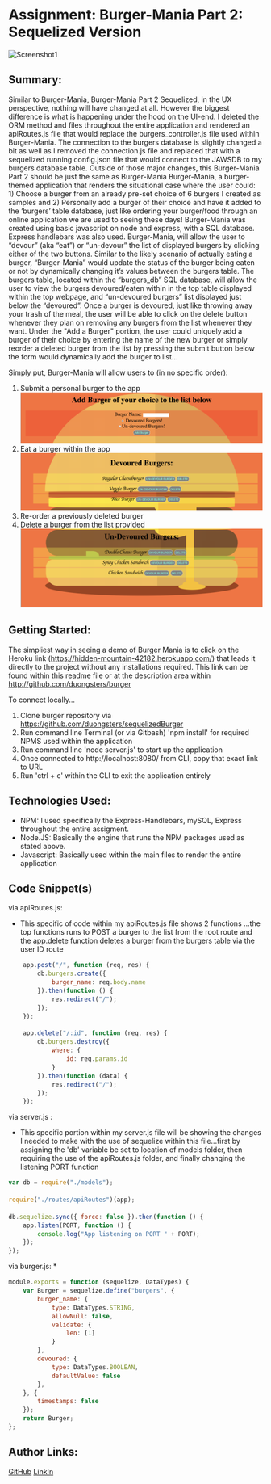 # Assignment: Burger-Mania Part 2: Sequelized Version


![Screenshot1](./public/assets/img/Screenshot.gif)
## Summary:
Similar to Burger-Mania, Burger-Mania Part 2 Sequelized, in the UX perspective, nothing will have changed at all. However the biggest difference is what is happening under the hood on the UI-end. I deleted the ORM method and files throughout the entire application and rendered an apiRoutes.js file that would replace the burgers_controller.js file used within Burger-Mania. The connection to the burgers database is slightly changed a bit as well as I removed the connection.js file and replaced that with a sequelized running config.json file that would connect to the JAWSDB to my burgers database table. Outside of those major changes, this Burger-Mania Part 2 should be just the same as Burger-Mania
Burger-Mania, a burger-themed application that renders the situational case where the user could: 1) Choose a burger from an already pre-set choice of 6 burgers I created as samples and 2) Personally add a burger of their choice and have it  added to the ‘burgers’ table database, just like ordering your burger/food through an online application we are used to seeing these days! Burger-Mania was created using basic javascript on node and express, with a SQL database. Express handlebars was also used. Burger-Mania, will allow the user to “devour” (aka “eat”) or “un-devour” the list of displayed burgers by clicking either of the two buttons. Similar to the likely scenario of actually eating a burger, “Burger-Mania” would update the status of the burger being eaten or not by dynamically changing it’s values between the burgers table. The burgers table, located within the “burgers_db” SQL database, will allow the user to view the burgers devoured/eaten within in the top  table displayed within the top webpage, and “un-devoured burgers” list displayed just below the “devoured”.  Once a burger is devoured, just like throwing away your trash of the meal, the user will be able to click on the delete button whenever they plan on removing any burgers from the list whenever they want. Under the "Add a Burger" portion, the user could uniquely add a burger of their choice by entering the name of the new burger or simply reorder a deleted burger from the list by pressing the submit button below the form would dynamically add the burger to list...

Simply put, Burger-Mania will allow users to (in no specific order):


1) Submit a personal burger to the app![Screenshot1](./public/assets/img/Screenshot1.png)
2) Eat a burger within the app![Screenshot1](./public/assets/img/Screenshot2.png)
3) Re-order a previously deleted burger
4) Delete a burger from the list provided![Screenshot1](./public/assets/img/Screenshot3.png)
 


## Getting Started:
The simpliest way in seeing a demo of Burger Mania is to click on the Heroku link (https://hidden-mountain-42182.herokuapp.com/) that leads it directly to the project without any installations required. This link can be found within this readme file or at the description area within http://github.com/duongsters/burger

To connect locally...
1) Clone burger repository via https://github.com/duongsters/sequelizedBurger
2) Run command line Terminal (or via Gitbash) 'npm install' for required NPMS used within the application
3) Run command line 'node server.js' to start up the application
4) Once connected to http://localhost:8080/ from CLI, copy that exact link to URL
5) Run 'ctrl + c' within the CLI to exit the application entirely

## Technologies Used:
- NPM: I used specifically the Express-Handlebars, mySQL, Express throughout the entire assigment.
- Node.JS: Basically the engine that runs the NPM packages used as stated above.
- Javascript: Basically used within the main files to render the entire application


## Code Snippet(s)
via apiRoutes.js:
* This specific of code within my apiRoutes.js file shows 2 functions ...the top functions runs to POST a burger to the list from the root route and the app.delete function deletes a burger from the burgers table via the user ID route
```javascript
    app.post("/", function (req, res) {
        db.burgers.create({
            burger_name: req.body.name
        }).then(function () {
            res.redirect("/");
        });
    });

    app.delete("/:id", function (req, res) {
        db.burgers.destroy({
            where: {
                id: req.params.id
            }
        }).then(function (data) {
            res.redirect("/");
        });
    });

```


via server.js :
* This specific portion within my server.js file will be showing the changes I needed to make with the use of sequelize within this file...first by assigning the 'db' variable be set to location of models folder, then requiring the use of the apiRoutes.js folder, and finally changing the listening PORT function
```javascript
var db = require("./models");

require("./routes/apiRoutes")(app);

db.sequelize.sync({ force: false }).then(function () {
    app.listen(PORT, function () {
        console.log("App listening on PORT " + PORT);
    });
});

```

via burger.js:
* 

```javascript
module.exports = function (sequelize, DataTypes) {
    var Burger = sequelize.define("burgers", {
        burger_name: {
            type: DataTypes.STRING,
            allowNull: false,
            validate: {
                len: [1]
            }
        },
        devoured: {
            type: DataTypes.BOOLEAN,
            defaultValue: false
        },
    }, {
        timestamps: false
    });
    return Burger;
};
```




## Author Links:
[GitHub](https://github.com/duongsters)
[LinkIn](https://www.linkedin.com/in/theandrewduong/)